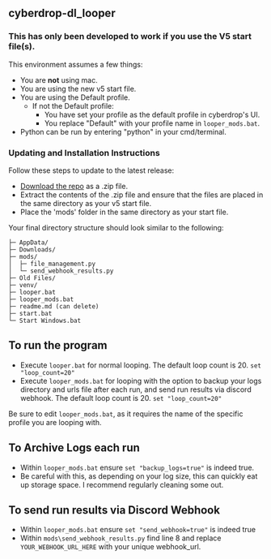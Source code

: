## cyberdrop-dl_looper

### This has only been developed to work if you use the V5 start file(s).

This environment assumes a few things:
- You are **not** using mac.
- You are using the new v5 start file.
- You are using the Default profile.
  - If not the Default profile:
    - You have set your profile as the default profile in cyberdrop's UI.
    - You replace "Default" with your profile name in `looper_mods.bat`.
- Python can be run by entering "python" in your cmd/terminal.

### Updating and Installation Instructions

Follow these steps to update to the latest release:

* [Download the repo](https://github.com/n30liberal/cyberdrop-dl_looper/archive/refs/heads/main.zip) as a .zip file.
* Extract the contents of the .zip file and ensure that the files are placed in the same directory as your v5 start file.
* Place the 'mods' folder in the same directory as your start file.

Your final directory structure should look similar to the following:

```
├─ AppData/
├─ Downloads/
├─ mods/
│  ├─ file_management.py
│  └─ send_webhook_results.py
├─ Old Files/
├─ venv/
├─ looper.bat
├─ looper_mods.bat
├─ readme.md (can delete)
├─ start.bat
└─ Start Windows.bat
```

## To run the program

- Execute `looper.bat` for normal looping. The default loop count is 20. `set "loop_count=20"`
- Execute `looper_mods.bat` for looping with the option to backup your logs directory and urls file after each run, and send run results via discord webhook. The default loop count is 20. `set "loop_count=20"`

Be sure to edit `looper_mods.bat`, as it requires the name of the specific profile you are looping with.

## To Archive Logs each run
- Within `looper_mods.bat` ensure `set "backup_logs=true"` is indeed true.
- Be careful with this, as depending on your log size, this can quickly eat up storage space. I recommend regularly cleaning some out.

## To send run results via Discord Webhook
- Within `looper_mods.bat` ensure `set "send_webhook=true"` is indeed true
- Within `mods\send_webhook_results.py` find line 8 and replace `YOUR_WEBHOOK_URL_HERE` with your unique webhook_url.
